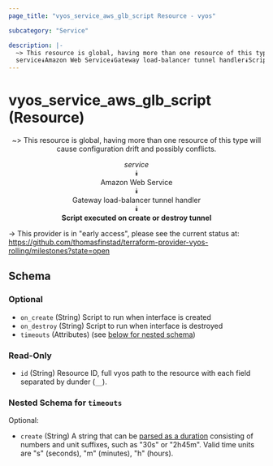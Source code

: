 ```yaml
---
page_title: "vyos_service_aws_glb_script Resource - vyos"

subcategory: "Service"

description: |- 
  ~> This resource is global, having more than one resource of this type will cause configuration drift and possibly conflicts.
  service⯯Amazon Web Service⯯Gateway load-balancer tunnel handler⯯Script executed on create or destroy tunnel
---
```


# vyos_service_aws_glb_script (Resource)
<center>

~> This resource is global, having more than one resource of this type will cause configuration drift and possibly conflicts.

*service*  
⯯  
Amazon Web Service  
⯯  
Gateway load-balancer tunnel handler  
⯯  
**Script executed on create or destroy tunnel**


</center>

-> This provider is in "early access", please see the current status at: https://github.com/thomasfinstad/terraform-provider-vyos-rolling/milestones?state=open

## Schema

### Optional

- `on_create` (String) Script to run when interface is created
- `on_destroy` (String) Script to run when interface is destroyed
- `timeouts` (Attributes) (see [below for nested schema](#nestedatt--timeouts))

### Read-Only

- `id` (String) Resource ID, full vyos path to the resource with each field separated by dunder (`__`).

<a id="nestedatt--timeouts"></a>
### Nested Schema for `timeouts`

Optional:

- `create` (String) A string that can be [parsed as a duration](https://pkg.go.dev/time#ParseDuration) consisting of numbers and unit suffixes, such as &#34;30s&#34; or &#34;2h45m&#34;. Valid time units are &#34;s&#34; (seconds), &#34;m&#34; (minutes), &#34;h&#34; (hours).  
